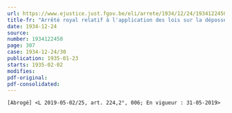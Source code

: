 ```yaml
---
url: https://www.ejustice.just.fgov.be/eli/arrete/1934/12/24/1934122450/justel
title-fr: "Arrêté royal relatif à l'application des lois sur la dépossession involontaire de titres au porteur. (NOTE : Consultation des versions antérieures à partir du 02-04-1997 et mise à jour au 21-05-2019)"
date: 1934-12-24
source:
number: 1934122450
page: 307
case: 1934-12-24/30
publication: 1935-01-23
starts: 1935-02-02
modifies:
pdf-original:
pdf-consolidated:
---
```


`[Abrogé] <L 2019-05-02/25, art. 224,2°, 006; En vigueur : 31-05-2019>`
